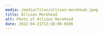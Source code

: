 ```yaml
---
media: /media/files/allison-morehead.jpeg
title: Allison Morehead
alt: Photo of Allison Morehead
date: 2022-04-21T13:36:00-0500
---
```


